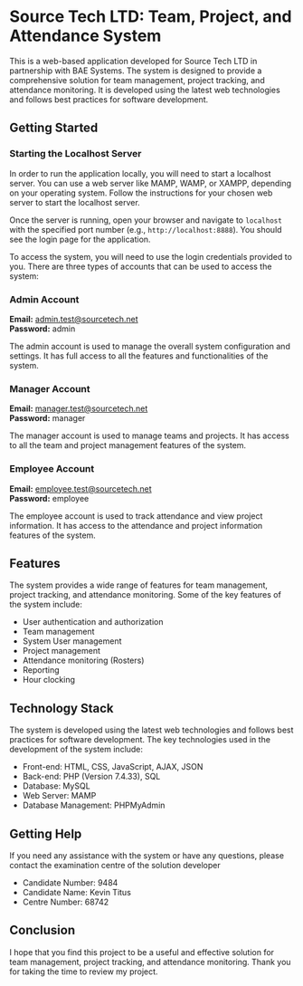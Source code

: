 # Source Tech LTD: Team, Project, and Attendance System

This is a web-based application developed for Source Tech LTD in partnership with BAE Systems. The system is designed to provide a comprehensive solution for team management, project tracking, and attendance monitoring. It is developed using the latest web technologies and follows best practices for software development.

## Getting Started

### Starting the Localhost Server

In order to run the application locally, you will need to start a localhost server. You can use a web server like MAMP, WAMP, or XAMPP, depending on your operating system. Follow the instructions for your chosen web server to start the localhost server.

Once the server is running, open your browser and navigate to `localhost` with the specified port number (e.g., `http://localhost:8888`). You should see the login page for the application.

To access the system, you will need to use the login credentials provided to you. There are three types of accounts that can be used to access the system:

### **Admin Account**

**Email:** admin.test@sourcetech.net  
**Password:** admin  

The admin account is used to manage the overall system configuration and settings. It has full access to all the features and functionalities of the system.

### **Manager Account**

**Email:** manager.test@sourcetech.net  
**Password:** manager  

The manager account is used to manage teams and projects. It has access to all the team and project management features of the system.

### **Employee Account**

**Email:** employee.test@sourcetech.net  
**Password:** employee  

The employee account is used to track attendance and view project information. It has access to the attendance and project information features of the system.

## Features

The system provides a wide range of features for team management, project tracking, and attendance monitoring. Some of the key features of the system include:

- User authentication and authorization
- Team management
- System User management
- Project management
- Attendance monitoring (Rosters)
- Reporting 
- Hour clocking

## Technology Stack

The system is developed using the latest web technologies and follows best practices for software development. The key technologies used in the development of the system include:

- Front-end: HTML, CSS, JavaScript, AJAX, JSON
- Back-end: PHP (Version 7.4.33), SQL
- Database: MySQL
- Web Server: MAMP
- Database Management: PHPMyAdmin

## Getting Help

If you need any assistance with the system or have any questions, please contact the examination centre of the solution developer
- Candidate Number: 9484
- Candidate Name: Kevin Titus
- Centre Number: 68742

## Conclusion

I hope that you find this project to be a useful and effective solution for team management, project tracking, and attendance monitoring.
Thank you for taking the time to review my project.
